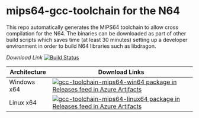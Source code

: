 # mips64-gcc-toolchain for the N64

This repo automatically generates the MIPS64 toolchain to allow cross compilation for the N64. 
The binaries can be downloaded as part of other build scripts which saves time (at least 30 minutes) setting up a developer environment in order to build N64 libraries such as libdragon.

*Download Link*
[![Build Status](https://dev.azure.com/n64-tools/N64-Tools/_apis/build/status/N64-tools.mips64-gcc-toolchain)](https://dev.azure.com/n64-tools/N64-Tools/_build/latest?definitionId=1)

Architecture | Download Links
--- | --- 
Windows x64 | [![gcc-toolchain-mips64-win64 package in Releases feed in Azure Artifacts](https://feeds.dev.azure.com/n64-tools/_apis/public/Packaging/Feeds/f4bb3e0c-873e-4d82-8e40-eb5f9048aaf8/Packages/acd4c046-f56c-482e-90c3-4ec2274073cc/Badge)](https://n64tools.blob.core.windows.net/binaries/N64-tools/mips64-gcc-toolchain/master/latest/gcc-toolchain-mips64-win64.zip)
Linux x64 | [![gcc-toolchain-mips64-linux64 package in Releases feed in Azure Artifacts](https://feeds.dev.azure.com/n64-tools/_apis/public/Packaging/Feeds/f4bb3e0c-873e-4d82-8e40-eb5f9048aaf8/Packages/ccb6fe39-8c80-4383-abf2-70b1254e47b3/Badge)](https://n64tools.blob.core.windows.net/binaries/N64-tools/mips64-gcc-toolchain/master/latest/gcc-toolchain-mips64-linux64.zip)